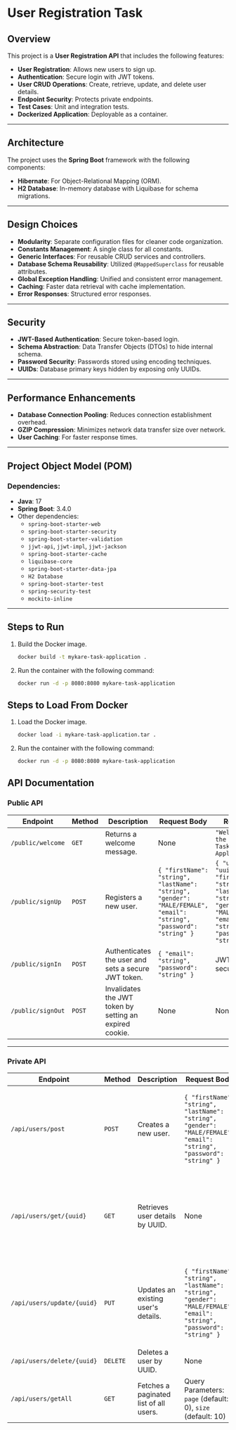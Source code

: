 # User Registration Task

## Overview
This project is a **User Registration API** that includes the following features:
- **User Registration**: Allows new users to sign up.
- **Authentication**: Secure login with JWT tokens.
- **User CRUD Operations**: Create, retrieve, update, and delete user details.
- **Endpoint Security**: Protects private endpoints.
- **Test Cases**: Unit and integration tests.
- **Dockerized Application**: Deployable as a container.

---

## Architecture
The project uses the **Spring Boot** framework with the following components:
- **Hibernate**: For Object-Relational Mapping (ORM).
- **H2 Database**: In-memory database with Liquibase for schema migrations.

---

## Design Choices
- **Modularity**: Separate configuration files for cleaner code organization.
- **Constants Management**: A single class for all constants.
- **Generic Interfaces**: For reusable CRUD services and controllers.
- **Database Schema Reusability**: Utilized `@MappedSuperclass` for reusable attributes.
- **Global Exception Handling**: Unified and consistent error management.
- **Caching**: Faster data retrieval with cache implementation.
- **Error Responses**: Structured error responses.

---

## Security
- **JWT-Based Authentication**: Secure token-based login.
- **Schema Abstraction**: Data Transfer Objects (DTOs) to hide internal schema.
- **Password Security**: Passwords stored using encoding techniques.
- **UUIDs**: Database primary keys hidden by exposing only UUIDs.

---

## Performance Enhancements
- **Database Connection Pooling**: Reduces connection establishment overhead.
- **GZIP Compression**: Minimizes network data transfer size over network.
- **User Caching**: For faster response times.

---

## Project Object Model (POM)
### Dependencies:
- **Java**: 17
- **Spring Boot**: 3.4.0
- Other dependencies:
    - `spring-boot-starter-web`
    - `spring-boot-starter-security`
    - `spring-boot-starter-validation`
    - `jjwt-api`, `jjwt-impl`, `jjwt-jackson`
    - `spring-boot-starter-cache`
    - `liquibase-core`
    - `spring-boot-starter-data-jpa`
    - `H2 Database`
    - `spring-boot-starter-test`
    - `spring-security-test`
    - `mockito-inline`

---

## Steps to Run
1. Build the Docker image.
    ```bash
   docker build -t mykare-task-application .
2. Run the container with the following command:
   ```bash
   docker run -d -p 8080:8080 mykare-task-application

## Steps to Load From Docker
1. Load the Docker image.
    ```bash
   docker load -i mykare-task-application.tar .
2. Run the container with the following command:
   ```bash
   docker run -d -p 8080:8080 mykare-task-application

## API Documentation

### Public API

| **Endpoint**         | **Method** | **Description**                                       | **Request Body**                                                                                                  | **Response**                                                                                                     |
|----------------------|------------|-------------------------------------------------------|-------------------------------------------------------------------------------------------------------------------|------------------------------------------------------------------------------------------------------------------|
| `/public/welcome`    | `GET`      | Returns a welcome message.                           | None                                                                                                              | `"Welcome to the Mykare Task Application"`                                                                        |
| `/public/signUp`     | `POST`     | Registers a new user.                                | `{ "firstName": "string", "lastName": "string", "gender": "MALE/FEMALE", "email": "string", "password": "string" }` | `{ "uuid": "uuid", "firstName": "string", "lastName": "string", "gender": "MALE/FEMALE", "email": "string", "password": "string" }`    |
| `/public/signIn`     | `POST`     | Authenticates the user and sets a secure JWT token.  | `{ "email": "string", "password": "string" }`                                                                     | JWT token in secure cookie.                                                                                      |
| `/public/signOut`    | `POST`     | Invalidates the JWT token by setting an expired cookie. | None                                                                                                              | None                                                                                      |

---

### Private API

| **Endpoint**             | **Method** | **Description**                              | **Request Body**                                                                                                  | **Response**                                                                                                     |
|--------------------------|------------|----------------------------------------------|-------------------------------------------------------------------------------------------------------------------|------------------------------------------------------------------------------------------------------------------|
| `/api/users/post`        | `POST`     | Creates a new user.                          | `{ "firstName": "string", "lastName": "string", "gender": "MALE/FEMALE", "email": "string", "password": "string" }` | `{ "uuid": "uuid", "firstName": "string", "lastName": "string", "gender": "MALE/FEMALE", "email": "string", "password": "string" }`    |
| `/api/users/get/{uuid}`  | `GET`      | Retrieves user details by UUID.              | None                                                                                                              | `{ "uuid": "uuid", "firstName": "string", "lastName": "string", "gender": "MALE/FEMALE", "email": "string", "password": "string" }`    |
| `/api/users/update/{uuid}` | `PUT`     | Updates an existing user's details.          | `{ "firstName": "string", "lastName": "string", "gender": "MALE/FEMALE", "email": "string", "password": "string" }` | `{ "uuid": "uuid", "firstName": "string", "lastName": "string", "gender": "MALE/FEMALE", "email": "string", "password": "string" }`    |
| `/api/users/delete/{uuid}` | `DELETE`  | Deletes a user by UUID.                      | None                                                                                                              | None                                                                     |
| `/api/users/getAll`      | `GET`      | Fetches a paginated list of all users.        | Query Parameters: `page` (default: 0), `size` (default: 10)                                                       | List of users.                                                                               |
